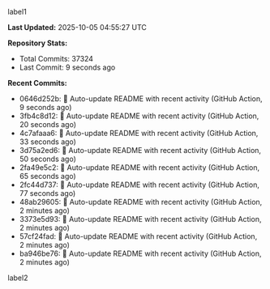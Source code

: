 
label1 
<!-- ACTIVITY_START -->
**Last Updated:** 2025-10-05 04:55:27 UTC

**Repository Stats:**
- Total Commits: 37324
- Last Commit: 9 seconds ago

**Recent Commits:**
- 0646d252b: 🤖 Auto-update README with recent activity (GitHub Action, 9 seconds ago)
- 3fb4c8d12: 🤖 Auto-update README with recent activity (GitHub Action, 20 seconds ago)
- 4c7afaaa6: 🤖 Auto-update README with recent activity (GitHub Action, 33 seconds ago)
- 3d75a2ed6: 🤖 Auto-update README with recent activity (GitHub Action, 50 seconds ago)
- 2fa49e5c2: 🤖 Auto-update README with recent activity (GitHub Action, 65 seconds ago)
- 2fc44d737: 🤖 Auto-update README with recent activity (GitHub Action, 77 seconds ago)
- 48ab29605: 🤖 Auto-update README with recent activity (GitHub Action, 2 minutes ago)
- 3373e5d93: 🤖 Auto-update README with recent activity (GitHub Action, 2 minutes ago)
- 57cf24fad: 🤖 Auto-update README with recent activity (GitHub Action, 2 minutes ago)
- ba946be76: 🤖 Auto-update README with recent activity (GitHub Action, 2 minutes ago)
<!-- ACTIVITY_END -->

label2
